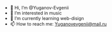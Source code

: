 - 👋 Hi, I’m @Yuganov-Evgenii
- 👀 I’m interested in music
- 🌱 I’m currently learning web-disign
- 📫 How to reach me: Yuganovevgenii@mail.ru


<!---
Yuganov-Evgenii/Yuganov-Evgenii is a ✨ special ✨ repository because its `README.md` (this file) appears on your GitHub profile.
You can click the Preview link to take a look at your changes.
--->

